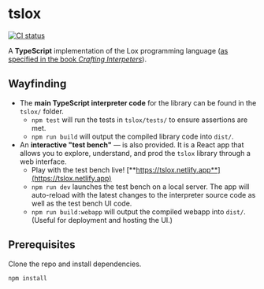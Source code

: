 # tslox

[![CI status](https://github.com/pringshia/tslox/actions/workflows/tests.yml/badge.svg)](https://github.com/pringshia/tslox/actions/workflows/tests.yml)

A **TypeScript** implementation of the Lox programming language ([as specified in the book _Crafting Interpeters_](https://craftinginterpreters.com/the-lox-language.html)).

## Wayfinding

- The **main TypeScript interpreter code** for the library can be found in the `tslox/` folder.
  - `npm test` will run the tests in `tslox/tests/` to ensure assertions are met.
  - `npm run build` will output the compiled library code into `dist/`.
- An **interactive "test bench"** &mdash; is also provided. It is a React app that allows you to explore, understand, and prod the `tslox` library through a web interface.
  - Play with the test bench live! [**https://tslox.netlify.app**](https://tslox.netlify.app)
  - `npm run dev` launches the test bench on a local server. The app will auto-reload with the latest changes to the interpreter source code as well as the test bench UI code.
  - `npm run build:webapp` will output the compiled webapp into `dist/`. (Useful for deployment and hosting the UI.)

## Prerequisites

Clone the repo and install dependencies.

```bash
npm install
```
